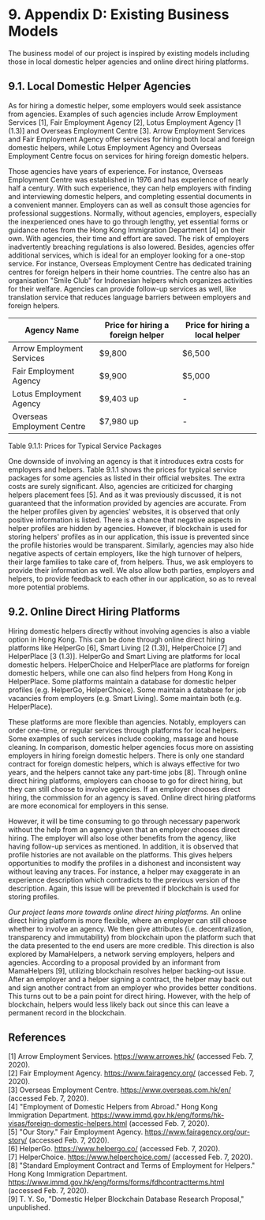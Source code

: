 # 9. Appendix D: Existing Business Models

The business model of our project is inspired by existing models including those in local domestic helper agencies and online direct hiring platforms.

## 9.1. Local Domestic Helper Agencies

As for hiring a domestic helper, some employers would seek assistance from agencies.
Examples of such agencies include Arrow Employment Services [1], Fair Employment Agency [2], Lotus Employment Agency [1 (1.3)] and Overseas Employment Centre [3].
Arrow Employment Services and Fair Employment Agency offer services for hiring both local and foreign domestic helpers, while Lotus Employment Agency and Overseas Employment Centre focus on services for hiring foreign domestic helpers.

Those agencies have years of experience.
For instance, Overseas Employment Centre was established in 1976 and has experience of nearly half a century.
With such experience, they can help employers with finding and interviewing domestic helpers, and completing essential documents in a convenient manner.
Employers can as well as consult those agencies for professional suggestions.
Normally, without agencies, employers, especially the inexperienced ones have to go through lengthy, yet essential forms or guidance notes from the Hong Kong Immigration Department [4] on their own.
With agencies, their time and effort are saved.
The risk of employers inadvertently breaching regulations is also lowered.
Besides, agencies offer additional services, which is ideal for an employer looking for a one-stop service.
For instance, Overseas Employment Centre has dedicated training centres for foreign helpers in their home countries.
The centre also has an organisation "Smile Club" for Indonesian helpers which organizes activities for their welfare.
Agencies can provide follow-up services as well, like translation service that reduces language barriers between employers and foreign helpers.

| Agency Name                | Price for hiring a foreign helper | Price for hiring a local helper |
| -------------------------- | --------------------------------- | ------------------------------- |
| Arrow Employment Services  | $9,800                            | $6,500                          |
| Fair Employment Agency     | $9,900                            | $5,000                          |
| Lotus Employment Agency    | $9,403 up                         | -                               |
| Overseas Employment Centre | $7,980 up                         | -                               |

Table 9.1.1: Prices for Typical Service Packages

One downside of involving an agency is that it introduces extra costs for employers and helpers.
Table 9.1.1<!-- (!) --> shows the prices for typical service packages for some agencies as listed in their official websites.
The extra costs are surely significant.
Also, agencies are criticized for charging helpers placement fees [5].
And as it was previously discussed, it is not guaranteed that the information provided by agencies are accurate.
From the helper profiles given by agencies' websites, it is observed that only positive information is listed.
There is a chance that negative aspects in helper profiles are hidden by agencies.
However, if blockchain is used for storing helpers' profiles as in our application, this issue is prevented since the profile histories would be transparent.
Similarly, agencies may also hide negative aspects of certain employers, like the high turnover of helpers, their large families to take care of, from helpers.
Thus, we ask employers to provide their information as well.
We also allow both parties, employers and helpers, to provide feedback to each other in our application, so as to reveal more potential problems.

## 9.2. Online Direct Hiring Platforms

Hiring domestic helpers directly without involving agencies is also a viable option in Hong Kong.
This can be done through online direct hiring platforms like HelperGo [6], Smart Living [2 (1.3)], HelperChoice [7] and HelperPlace [3 (1.3)].
HelperGo and Smart Living are platforms for local domestic helpers.
HelperChoice and HelperPlace are platforms for foreign domestic helpers, while one can also find helpers from Hong Kong in HelperPlace.
Some platforms maintain a database for domestic helper profiles (e.g. HelperGo, HelperChoice).
Some maintain a database for job vacancies from employers (e.g. Smart Living).
Some maintain both (e.g. HelperPlace).

These platforms are more flexible than agencies.
Notably, employers can order one-time, or regular services through platforms for local helpers.
Some examples of such services include cooking, massage and house cleaning.
In comparison, domestic helper agencies focus more on assisting employers in hiring foreign domestic helpers.
There is only one standard contract for foreign domestic helpers, which is always effective for two years, and the helpers cannot take any part-time jobs [8].
Through online direct hiring platforms, employers can choose to go for direct hiring, but they can still choose to involve agencies.
If an employer chooses direct hiring, the commission for an agency is saved.
Online direct hiring platforms are more economical for employers in this sense.

However, it will be time consuming to go through necessary paperwork without the help from an agency given that an employer chooses direct hiring.
The employer will also lose other benefits from the agency, like having follow-up services as mentioned.
In addition, it is observed that profile histories are not available on the platforms.
This gives helpers opportunities to modify the profiles in a dishonest and inconsistent way without leaving any traces.
For instance, a helper may exaggerate in an experience description which contradicts to the previous version of the description.
Again, this issue will be prevented if blockchain is used for storing profiles.

*Our project leans more towards online direct hiring platforms.*
An online direct hiring platform is more flexible, where an employer can still choose whether to involve an agency.
We then give attributes (i.e. decentralization, transparency and immutability) from blockchain upon the platform such that the data presented to the end users are more credible.
This direction is also explored by MamaHelpers, a network serving employers, helpers and agencies.
According to a proposal provided by an informant from MamaHelpers [9], utilizing blockchain resolves helper backing-out issue.
After an employer and a helper signing a contract, the helper may back out and sign another contract from an employer who provides better conditions.
This turns out to be a pain point for direct hiring.
However, with the help of blockchain, helpers would less likely back out since this can leave a permanent record in the blockchain.

## References

<!-- The preferred reference style is IEEE reference style (version 11.12.2018). See <https://www.cse.ust.hk/ct/fyp/reports/content/ieee_style.html> and <http://journals.ieeeauthorcenter.ieee.org/wp-content/uploads/sites/7/IEEE-Reference-Guide.pdf>.
- Format for websites: [author names]. "[page title]." [website title]. [URL] (accessed [date of access (e.g. Mar. 1, 2000/ Mar. 2000)]).
- Format for books: [author names], "[chapter title]," in [book title (in italic type)], [edition number]th ed. [publisher city], [publisher US state], [publisher country]: [publisher name], [year], ch. [chapter number], sec. [section number], [page range].
- Format for online conference proceedings: [author names], "[paper title]," in [conference name (in italic type)], [year], [page range]. [Online]. Available: [URL]
- Format for lecture notes: [author names]. ([year]). [lecture title] [[type of medium]]. Available: [URL]
- Format for online manuals: [author names]. [manual title (in italic type)], [edition number]th ed. ([year]). Accessed: [date of access]. [Online]. Available: [URL]
- Format for online reports: [author names], "[report title]," [company name], [company city], [company US state], [company country], Rep. [report number], [date]. Accessed: [date of access]. [Online]. Available: [URL]
- Format for online videos: [video owner/creator], [location]. [video title (in italic type)]. [release date]. Accessed: [date of access]. [Online Video]. Available: [URL] -->
<!-- [1 (1.3)] Lotus Employment Agency. <https://lotusmaid.com.hk:446/web/html/eng/index.jsp> (accessed Feb. 7, 2020). -->
<!-- [2 (1.3)] Smart Living. <https://www.erb.org/smartliving/en/main/> (accessed Feb. 7, 2020). -->
<!-- [3 (1.3)] HelperPlace. <https://www.helperplace.com/> (accessed Feb. 7, 2020). -->
[1] Arrow Employment Services. <https://www.arrowes.hk/> (accessed Feb. 7, 2020).\
[2] Fair Employment Agency. <https://www.fairagency.org/> (accessed Feb. 7, 2020).\
[3] Overseas Employment Centre. <https://www.overseas.com.hk/en/> (accessed Feb. 7, 2020).\
[4] "Employment of Domestic Helpers from Abroad." Hong Kong Immigration Department. <https://www.immd.gov.hk/eng/forms/hk-visas/foreign-domestic-helpers.html> (accessed Feb. 7, 2020).\
[5] "Our Story." Fair Employment Agency. <https://www.fairagency.org/our-story/> (accessed Feb. 7, 2020).\
[6] HelperGo. <https://www.helpergo.co/> (accessed Feb. 7, 2020).\
[7] HelperChoice. <https://www.helperchoice.com/> (accessed Feb. 7, 2020).\
[8] "Standard Employment Contract and Terms of Employment for Helpers." Hong Kong Immigration Department. <https://www.immd.gov.hk/eng/forms/forms/fdhcontractterms.html> (accessed Feb. 7, 2020).\
[9] <!-- Unpublished material -->T. Y. So, "Domestic Helper Blockchain Database Research Proposal," unpublished.
